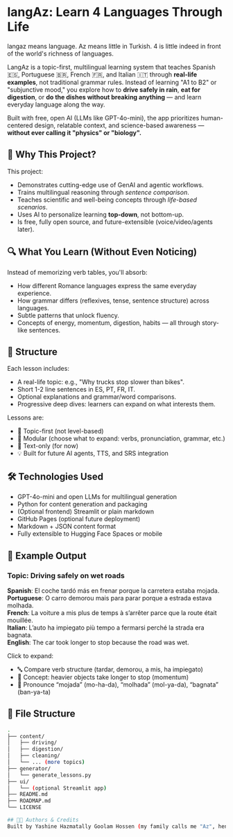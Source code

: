 # langAz: Learn 4 Languages Through Life

langaz means language. Az means little in Turkish. 4 is little indeed in front of the world's richness of languages.

LangAz is a topic-first, multilingual learning system that teaches Spanish 🇪🇸, Portuguese 🇧🇷, French 🇫🇷, and Italian 🇮🇹 through **real-life examples**, not traditional grammar rules. Instead of learning "A1 to B2" or "subjunctive mood," you explore how to **drive safely in rain**, **eat for digestion**, or **do the dishes without breaking anything** — and learn everyday language along the way.

Built with free, open AI (LLMs like GPT-4o-mini), the app prioritizes human-centered design, relatable context, and science-based awareness — **without ever calling it "physics" or "biology".**

## 🚀 Why This Project?

This project:
- Demonstrates cutting-edge use of GenAI and agentic workflows.
- Trains multilingual reasoning through *sentence comparison*.
- Teaches scientific and well-being concepts through *life-based scenarios*.
- Uses AI to personalize learning **top-down**, not bottom-up.
- Is free, fully open source, and future-extensible (voice/video/agents later).

## 🔍 What You Learn (Without Even Noticing)

Instead of memorizing verb tables, you'll absorb:
- How different Romance languages express the same everyday experience.
- How grammar differs (reflexives, tense, sentence structure) across languages.
- Subtle patterns that unlock fluency.
- Concepts of energy, momentum, digestion, habits — all through story-like sentences.

## 🧱 Structure

Each lesson includes:
- A real-life topic: e.g., "Why trucks stop slower than bikes".
- Short 1-2 line sentences in ES, PT, FR, IT.
- Optional explanations and grammar/word comparisons.
- Progressive deep dives: learners can expand on what interests them.

Lessons are:
- 📌 Topic-first (not level-based)
- 🧩 Modular (choose what to expand: verbs, pronunciation, grammar, etc.)
- 📖 Text-only (for now)
- 💡 Built for future AI agents, TTS, and SRS integration

## 🛠 Technologies Used

- GPT-4o-mini and open LLMs for multilingual generation
- Python for content generation and packaging
- (Optional frontend) Streamlit or plain markdown
- GitHub Pages (optional future deployment)
- Markdown + JSON content format
- Fully extensible to Hugging Face Spaces or mobile

## 🧪 Example Output

### Topic: Driving safely on wet roads

**Spanish**: El coche tardó más en frenar porque la carretera estaba mojada.  
**Portuguese**: O carro demorou mais para parar porque a estrada estava molhada.  
**French**: La voiture a mis plus de temps à s’arrêter parce que la route était mouillée.  
**Italian**: L’auto ha impiegato più tempo a fermarsi perché la strada era bagnata.  
**English**: The car took longer to stop because the road was wet.

Click to expand:
- 🔤 Compare verb structure (tardar, demorou, a mis, ha impiegato)
- 🧠 Concept: heavier objects take longer to stop (momentum)
- 📣 Pronounce “mojada” (mo-ha-da), “molhada” (mol-ya-da), “bagnata” (ban-ya-ta)

## 📂 File Structure

```bash
.
├── content/
│   ├── driving/
│   ├── digestion/
│   ├── cleaning/
│   └── ... (more topics)
├── generator/
│   └── generate_lessons.py
├── ui/
│   └── (optional Streamlit app)
├── README.md
├── ROADMAP.md
└── LICENSE

## 🧑‍💻 Authors & Credits
Built by Yashine Hazmatally Goolam Hossen (my family calls me "Az", hence the name langAz - also meaning language in Mauritian Creole), integrating insights from comparative grammar, polyglot workflows, and practical neuroscience. Inspired by the start of the Portuguese movie, "Papa ne comprend pas" being watched on Netflix (July 21, 2025) while coding this. 



